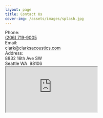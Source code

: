 ```yaml
---
layout: page
title: Contact Us
cover-img: /assets/images/splash.jpg
---
```

<div class="container">
  <div class="row">
    <div class="col-6">
      <div class="row">
        <div class="col-4 fw-bold">Phone:</div>
        <div class="col-8"><a href="tel:+12067199005">(206) 719-9005</a></div>
      </div>
      <div class="row">
        <div class="col-4 fw-bold">Email:</div>
        <div class="col-8"><a href="mailto:clark@clarksacoustics.com">clark@clarksacoustics.com</a></div>
      </div>
      <div class="row">
        <div class="col-4 fw-bold">Address:</div>
        <div class="col-8">8832 16th Ave SW<br>Seattle WA&nbsp;&nbsp;98106</div>
      </div>
    </div>
    <div class="col-6">
      <iframe class="border-0 h-100 w-100" src="https://www.google.com/maps/embed?pb=!1m18!1m12!1m3!1d5388.530819403525!2d-122.35727352442647!3d47.52369559369997!2m3!1f0!2f0!3f0!3m2!1i1024!2i768!4f13.1!3m3!1m2!1s0x549041639c030171%3A0xfc19fe7b303cb04f!2s8832%2016th%20Ave%20SW%2C%20Seattle%2C%20WA%2098106!5e0!3m2!1sen!2sus!4v1714020839228!5m2!1sen!2sus" allowfullscreen="" loading="lazy" referrerpolicy="no-referrer-when-downgrade"></iframe>
    </div>
  </div>
</div>
